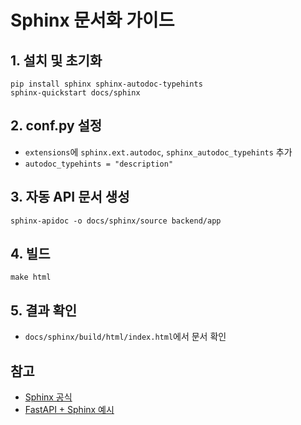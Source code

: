 # Sphinx 문서화 가이드

## 1. 설치 및 초기화
```
pip install sphinx sphinx-autodoc-typehints
sphinx-quickstart docs/sphinx
```

## 2. conf.py 설정
- `extensions`에 `sphinx.ext.autodoc`, `sphinx_autodoc_typehints` 추가
- `autodoc_typehints = "description"`

## 3. 자동 API 문서 생성
```
sphinx-apidoc -o docs/sphinx/source backend/app
```

## 4. 빌드
```
make html
```

## 5. 결과 확인
- `docs/sphinx/build/html/index.html`에서 문서 확인

## 참고
- [Sphinx 공식](https://www.sphinx-doc.org/)
- [FastAPI + Sphinx 예시](https://fastapi.tiangolo.com/advanced/extending-openapi/)
